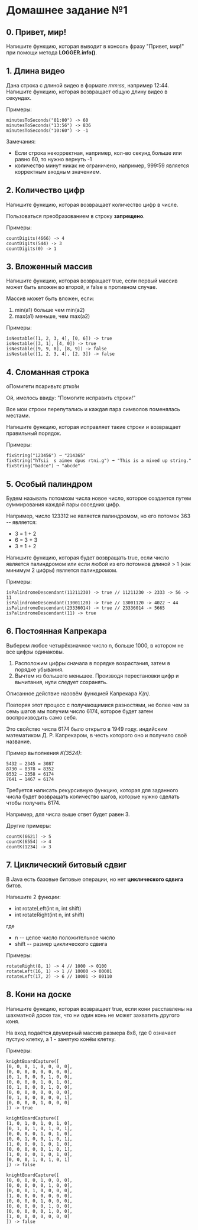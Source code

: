 # Домашнее задание №1

## 0. Привет, мир!

Напишите функцию, которая выводит в консоль фразу "Привет, мир!" при помощи метода **LOGGER.info()**.

## 1. Длина видео

Дана строка с длиной видео в формате *mm:ss*, например 12:44. Напишите функцию, которая возвращает общую длину видео в
секундах.

Примеры:

    minutesToSeconds("01:00") -> 60
    minutesToSeconds("13:56") -> 836
    minutesToSeconds("10:60") -> -1

Замечания:

* Если строка некорректная, например, кол-во секунд больше или равно 60, то нужно вернуть -1
* количество минут никак не ограничено, например, 999:59 является корректным входным значением.

## 2. Количество цифр

Напишите функцию, которая возвращает количество цифр в числе.

Пользоваться преобразованием в строку **запрещено**.

Примеры:

    countDigits(4666) -> 4
    countDigits(544) -> 3
    countDigits(0) -> 1 

## 3. Вложенный массив

Напишите функцию, которая возвращает true, если первый массив может быть вложен во второй, и false в противном случае.

Массив может быть вложен, если:

1. min(a1) больше чем min(a2)
2. max(a1) меньше, чем max(a2)

Примеры:

    isNestable([1, 2, 3, 4], [0, 6]) -> true
    isNestable([3, 1], [4, 0]) -> true
    isNestable([9, 9, 8], [8, 9]) -> false
    isNestable([1, 2, 3, 4], [2, 3]) -> false 

## 4. Сломанная строка

оПомигети псаривьтс ртко!и

Ой, имелось ввиду: "Помогите исправить строки!"

Все мои строки перепутались и каждая пара символов поменялась местами.

Напишите функцию, которая исправляет такие строки и возвращает правильный порядок.

Примеры:

    fixString("123456") ➞ "214365"
    fixString("hTsii  s aimex dpus rtni.g") ➞ "This is a mixed up string."
    fixString("badce") ➞ "abcde" 

## 5. Особый палиндром

Будем называть потомком числа новое число, которое создается путем суммирования каждой пары соседних цифр.

Например, число 123312 не является палиндромом, но его потомок 363 -- является:

* 3 = 1 + 2
* 6 = 3 + 3
* 3 = 1 + 2

Напишите функцию, которая будет возвращать true, если число является палиндромом или если любой из его потомков длиной >
1 (как минимум 2 цифры) является палиндромом.

Примеры:

    isPalindromeDescendant(11211230) -> true // 11211230 -> 2333 -> 56 -> 11
    isPalindromeDescendant(13001120) -> true // 13001120 -> 4022 ➞ 44
    isPalindromeDescendant(23336014) -> true // 23336014 -> 5665
    isPalindromeDescendant(11) -> true 

## 6. Постоянная Капрекара

Выберем любое четырёхзначное число n, больше 1000, в котором не все цифры одинаковы.

1. Расположим цифры сначала в порядке возрастания, затем в порядке убывания.
2. Вычтем из большего меньшее. Производя перестановки цифр и вычитания, нули следует сохранять.

Описанное действие назовём функцией Капрекара *K(n)*.

Повторяя этот процесс с получающимися разностями, не более чем за семь шагов мы получим число 6174, которое будет затем
воспроизводить само себя.

Это свойство числа 6174 было открыто в 1949 году. индийским математиком Д. Р. Капрекаром, в честь которого оно и
получило своё название.

Пример выполнения *K(3524)*:

    5432 – 2345 = 3087
    8730 – 0378 = 8352
    8532 – 2358 = 6174
    7641 – 1467 = 6174

Требуется написать рекурсивную функцию, которая для заданного числа будет возвращать количество шагов, которые нужно
сделать чтобы получить 6174.

Например, для числа выше ответ будет равен 3.

Другие примеры:

    countK(6621) -> 5
    countK(6554) -> 4
    countK(1234) -> 3 

## 7. Циклический битовый сдвиг

В Java есть базовые битовые операции, но нет **циклического сдвига** битов.

Напишите 2 функции:

* int rotateLeft(int n, int shift)
* int rotateRight(int n, int shift)

где

* n -- целое число положительное число
* shift -- размер циклического сдвига

Примеры:

    rotateRight(8, 1) -> 4 // 1000 -> 0100
    rotateLeft(16, 1) -> 1 // 10000 -> 00001
    rotateLeft(17, 2) -> 6 // 10001 -> 00110 

## 8. Кони на доске

Напишите функцию, которая возвращает true, если кони расставлены на шахматной доске так, что ни один конь не может
захватить другого коня.

На вход подаётся двумерный массив размера 8х8, где 0 означает пустую клетку, а 1 - занятую конём клетку.

Примеры:

    knightBoardCapture([
    [0, 0, 0, 1, 0, 0, 0, 0],
    [0, 0, 0, 0, 0, 0, 0, 0],
    [0, 1, 0, 0, 0, 1, 0, 0],
    [0, 0, 0, 0, 1, 0, 1, 0],
    [0, 1, 0, 0, 0, 1, 0, 0],
    [0, 0, 0, 0, 0, 0, 0, 0],
    [0, 1, 0, 0, 0, 0, 0, 1],
    [0, 0, 0, 0, 1, 0, 0, 0]
    ]) -> true
    
    knightBoardCapture([
    [1, 0, 1, 0, 1, 0, 1, 0],
    [0, 1, 0, 1, 0, 1, 0, 1],
    [0, 0, 0, 0, 1, 0, 1, 0],
    [0, 0, 1, 0, 0, 1, 0, 1],
    [1, 0, 0, 0, 1, 0, 1, 0],
    [0, 0, 0, 0, 0, 1, 0, 1],
    [1, 0, 0, 0, 1, 0, 1, 0],
    [0, 0, 0, 1, 0, 1, 0, 1]
    ]) -> false
    
    knightBoardCapture([
    [0, 0, 0, 0, 1, 0, 0, 0],
    [0, 0, 0, 0, 0, 1, 0, 0],
    [0, 0, 0, 1, 0, 0, 0, 0],
    [1, 0, 0, 0, 0, 0, 0, 0],
    [0, 0, 0, 0, 1, 0, 0, 0],
    [0, 0, 0, 0, 0, 1, 0, 0],
    [0, 0, 0, 0, 0, 1, 0, 0],
    [1, 0, 0, 0, 0, 0, 0, 0]
    ]) -> false
